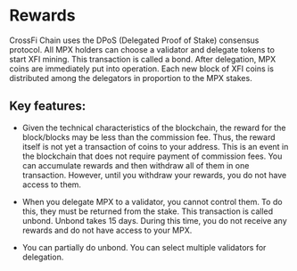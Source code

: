 # Rewards

CrossFi Chain uses the DPoS (Delegated Proof of Stake) consensus protocol. All MPX holders can choose a validator and delegate tokens to start XFI mining. This transaction is called a bond. After delegation, MPX coins are immediately put into operation. Each new block of XFI coins is distributed among the delegators in proportion to the MPX stakes.

## Key features:

- Given the technical characteristics of the blockchain, the reward for the block/blocks may be less than the commission fee. Thus, the reward itself is not yet a transaction of coins to your address. This is an event in the blockchain that does not require payment of commission fees. You can accumulate rewards and then withdraw all of them in one transaction. However, until you withdraw your rewards, you do not have access to them.

- When you delegate MPX to a validator, you cannot control them. To do this, they must be returned from the stake. This transaction is called unbond. Unbond takes 15 days. During this time, you do not receive any rewards and do not have access to your MPX.

- You can partially do unbond. You can select multiple validators for delegation.


